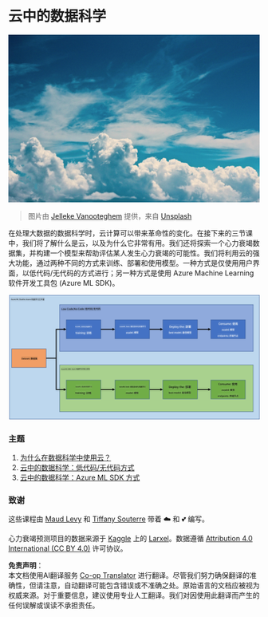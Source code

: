 <!--
CO_OP_TRANSLATOR_METADATA:
{
  "original_hash": "8dfe141a0f46f7d253e07f74913c7f44",
  "translation_date": "2025-08-25T17:19:14+00:00",
  "source_file": "5-Data-Science-In-Cloud/README.md",
  "language_code": "zh"
}
-->
# 云中的数据科学

![cloud-picture](../../../translated_images/cloud-picture.f5526de3c6c6387b2d656ba94f019b3352e5e3854a78440e4fb00c93e2dea675.zh.jpg)

> 图片由 [Jelleke Vanooteghem](https://unsplash.com/@ilumire) 提供，来自 [Unsplash](https://unsplash.com/s/photos/cloud?orientation=landscape)

在处理大数据的数据科学时，云计算可以带来革命性的变化。在接下来的三节课中，我们将了解什么是云，以及为什么它非常有用。我们还将探索一个心力衰竭数据集，并构建一个模型来帮助评估某人发生心力衰竭的可能性。我们将利用云的强大功能，通过两种不同的方式来训练、部署和使用模型。一种方式是仅使用用户界面，以低代码/无代码的方式进行；另一种方式是使用 Azure Machine Learning 软件开发工具包 (Azure ML SDK)。

![project-schema](../../../translated_images/project-schema.420e56d495624541eaecf2b737f138c86fb7d8162bb1c0bf8783c350872ffc4d.zh.png)

### 主题

1. [为什么在数据科学中使用云？](17-Introduction/README.md)
2. [云中的数据科学：低代码/无代码方式](18-Low-Code/README.md)
3. [云中的数据科学：Azure ML SDK 方式](19-Azure/README.md)

### 致谢
这些课程由 [Maud Levy](https://twitter.com/maudstweets) 和 [Tiffany Souterre](https://twitter.com/TiffanySouterre) 带着 ☁️ 和 💕 编写。

心力衰竭预测项目的数据来源于 [Kaggle](https://www.kaggle.com/andrewmvd/heart-failure-clinical-data) 上的 [Larxel](https://www.kaggle.com/andrewmvd)。数据遵循 [Attribution 4.0 International (CC BY 4.0)](https://creativecommons.org/licenses/by/4.0/) 许可协议。

**免责声明**：  
本文档使用AI翻译服务 [Co-op Translator](https://github.com/Azure/co-op-translator) 进行翻译。尽管我们努力确保翻译的准确性，但请注意，自动翻译可能包含错误或不准确之处。原始语言的文档应被视为权威来源。对于重要信息，建议使用专业人工翻译。我们对因使用此翻译而产生的任何误解或误读不承担责任。